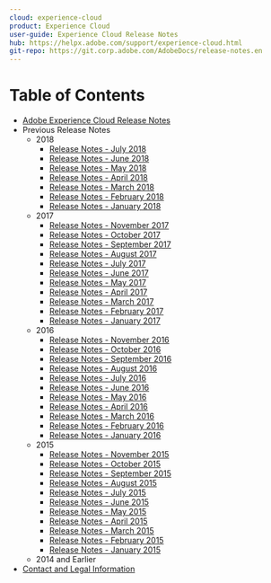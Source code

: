 ```yaml
---
cloud: experience-cloud
product: Experience Cloud
user-guide: Experience Cloud Release Notes
hub: https://helpx.adobe.com/support/experience-cloud.html
git-repo: https://git.corp.adobe.com/AdobeDocs/release-notes.en
---
```


# Table of Contents

+ [Adobe Experience Cloud Release Notes](current.md)
+ Previous Release Notes
    + 2018
        + [Release Notes - July 2018](c_legacy_releases/2018/07192018.md)
        + [Release Notes - June 2018](c_legacy_releases/2018/06142018.md)
        + [Release Notes - May 2018](c_legacy_releases/2018/05102018.md)
        + [Release Notes - April 2018](c_legacy_releases/2018/04122018.md)
        + [Release Notes - March 2018](c_legacy_releases/2018/03082018.md)
        + [Release Notes - February 2018](c_legacy_releases/2018/02082018.md)
        + [Release Notes - January 2018](c_legacy_releases/2018/01182018.md)
    + 2017
        + [Release Notes - November 2017](c_legacy_releases/2017/11092017.md)
        + [Release Notes - October 2017](c_legacy_releases/2017/10262017.md)
        + [Release Notes - September 2017](c_legacy_releases/2017/09212017.md)
        + [Release Notes - August 2017](c_legacy_releases/2017/08172017.md)
        + [Release Notes - July 2017](c_legacy_releases/2017/07202017.md)
        + [Release Notes - June 2017](c_legacy_releases/2017/06082017.md)
        + [Release Notes - May 2017](c_legacy_releases/2017/05182017.md)
        + [Release Notes - April 2017](c_legacy_releases/2017/04202017.md)
        + [Release Notes - March 2017](c_legacy_releases/2017/03092017.md)
        + [Release Notes - February 2017](c_legacy_releases/2017/02162017.md)
        + [Release Notes - January 2017](c_legacy_releases/2017/01192017.md)
    + 2016
        + [Release Notes - November 2016](c_legacy_releases/2016/11102016.md)
        + [Release Notes - October 2016](c_legacy_releases/2016/10202016.md)
        + [Release Notes - September 2016](c_legacy_releases/2016/09152016.md)
        + [Release Notes - August 2016](c_legacy_releases/2016/08182016.md)
        + [Release Notes - July 2016](c_legacy_releases/2016/07212016.md)
        + [Release Notes - June 2016](c_legacy_releases/2016/06162016.md)
        + [Release Notes - May 2016](c_legacy_releases/2016/05192016.md)
        + [Release Notes - April 2016](c_legacy_releases/2016/04212016.md)
        + [Release Notes - March 2016](c_legacy_releases/2016/03172016.md)
        + [Release Notes - February 2016](c_legacy_releases/2016/02182016.md)
        + [Release Notes - January 2016](c_legacy_releases/2016/01212016.md)
    + 2015
        + [Release Notes - November 2015](c_legacy_releases/2015/11052015.md)
        + [Release Notes - October 2015](c_legacy_releases/2015/10152015.md)
        + [Release Notes - September 2015](c_legacy_releases/2015/09172015.md)
        + [Release Notes - August 2015](c_legacy_releases/2015/08202015.md)
        + [Release Notes - July 2015](c_legacy_releases/2015/07162015.md)
        + [Release Notes - June 2015](c_legacy_releases/2015/06182015.md)
        + [Release Notes - May 2015](c_legacy_releases/2015/05212015.md)
        + [Release Notes - April 2015](c_legacy_releases/2015/04162015.md)
        + [Release Notes - March 2015](c_legacy_releases/2015/03192015.md)
        + [Release Notes - February 2015](c_legacy_releases/2015/02192015.md)
        + [Release Notes - January 2015](c_legacy_releases/2015/01152015.md)
    + 2014 and Earlier
+ [Contact and Legal Information](contact_and_legal.md)

